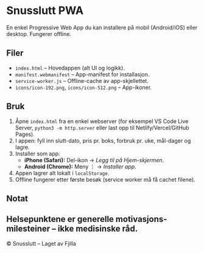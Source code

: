 # Snusslutt PWA

En enkel Progressive Web App du kan installere på mobil (Android/iOS) eller desktop. Fungerer offline.

## Filer
- `index.html` – Hovedappen (alt UI og logikk).
- `manifest.webmanifest` – App-manifest for installasjon.
- `service-worker.js` – Offline-cache av app-skjellettet.
- `icons/icon-192.png`, `icons/icon-512.png` – App-ikoner.

## Bruk
1. Åpne `index.html` fra en enkel webserver (for eksempel VS Code Live Server, `python3 -m http.server` eller last opp til Netlify/Vercel/GitHub Pages).
2. I appen: fyll inn slutt-dato, pris pr. boks, forbruk pr. uke, mål-dager og lagre.
3. Installer som app:
   - **iPhone (Safari):** Del-ikon → *Legg til på Hjem-skjermen*.
   - **Android (Chrome):** Meny ⋮ → *Installer app*.
4. Appen lagrer alt lokalt i `localStorage`.
5. Offline fungerer etter første besøk (service worker må få cachet filene).

## Notat
Helsepunktene er generelle motivasjons-milesteiner – ikke medisinske råd.
---

© Snusslutt – Laget av Fjilla
